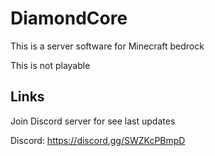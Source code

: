 # DiamondCore
This is a server software for Minecraft bedrock

This is not playable

## Links
Join Discord server for see last updates

Discord:
https://discord.gg/SWZKcPBmpD

